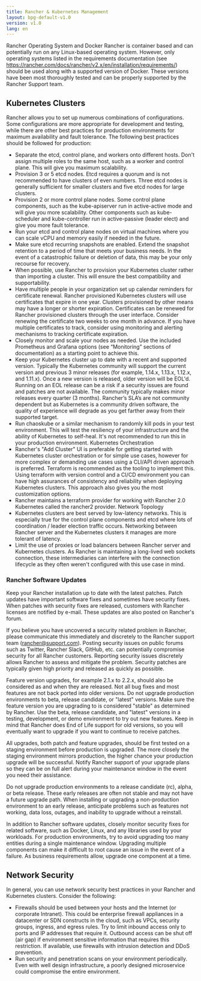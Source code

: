 ```yaml
---
title: Rancher & Kubernetes Management
layout: bpg-default-v1.0
version: v1.0
lang: en
---
```


Rancher Operating System and Docker
Rancher is container based and can potentially run on any Linux-based operating system. However, only operating systems listed in the requirements documentation (see https://rancher.com/docs/rancher/v2.x/en/installation/requirements/) should be used along with a supported version of Docker. These versions have been most thoroughly tested and can be properly supported by the Rancher Support team.

## Kubernetes Clusters
Rancher allows you to set up numerous combinations of configurations. Some configurations are more appropriate for development and testing, while there are other best practices for production environments for maximum availability and fault tolerance. The following best practices should be followed for production:

- Separate the etcd, control plane, and workers onto different hosts. Don't assign multiple roles to the same host, such as a worker and control plane. This will give you maximum scalability.
- Provision 3 or 5 etcd nodes. Etcd requires a quorum and is not recommended to have clusters of even numbers. Three etcd nodes is generally sufficient for smaller clusters and five etcd nodes for large clusters.
- Provision 2 or more control plane nodes. Some control plane components, such as the kube-apiserver run in active-active mode and will give you more scalability. Other components such as kube-scheduler and kube-controller run in active-passive (leader elect) and give you more fault tolerance.
- Run your etcd and control plane nodes on virtual machines where you can scale vCPU and memory easily if needed in the future.
- Make sure etcd recurring snapshots are enabled. Extend the snapshot retention to a period of time that meets your business needs. In the event of a catastrophic failure or deletion of data, this may be your only recourse for recovery.
- When possible, use Rancher to provision your Kubernetes cluster rather than importing a cluster. This will ensure the best compatibility and supportability.
- Have multiple people in your organization set up calendar reminders for certificate renewal. Rancher provisioned Kubernetes clusters will use certificates that expire in one year. Clusters provisioned by other means may have a longer or shorter expiration. Certificates can be renewed for Rancher provisioned clusters through the user interface. Consider renewing the certificate two weeks to one month in advance. If you have multiple certificates to track, consider using monitoring and alerting mechanisms to tracking certificate expiration.
- Closely monitor and scale your nodes as needed. Use the included Prometheus and Grafana options (see “Monitoring” sections of documentation) as a starting point to achieve this.  
- Keep your Kubernetes cluster up to date with a recent and supported version. Typically the Kubernetes community will support the current version and previous 3 minor releases (for example, 1.14.x, 1.13.x, 1.12.x, and 1.11.x). Once a new version is released, older version will be EOL'd. Running on an EOL release can be a risk if a security issues are found and patches are not available. The community typically makes minor releases every quarter (3 months). Rancher’s SLA’s are not community dependent but as Kubernetes is a community driven software, the quality of experience will degrade as you get farther away from their supported target. 
- Run chaoskube or a similar mechanism to randomly kill pods in your test environment. This will test the resiliency of your infrastructure and the ability of Kubernetes to self-heal. It's not recommended to run this in your production environment.
Kubernetes Orchestration 
- Rancher's "Add Cluster" UI is preferable for getting started with Kubernetes cluster orchestration or for simple use cases, however for more complex or demanding use cases using a CLI/API driven approach is preferred. Terraform is recommended as the tooling to implement this. Using terraform with version control and a CI/CD environment you can have high assurances of consistency and reliability when deploying Kubernetes clusters. This approach also gives you the most customization options. 
- Rancher maintains a terraform provider for working with Rancher 2.0 Kubernetes called the rancher2 provider.
Network Topology
- Kubernetes clusters are best served by low-latency networks. This is especially true for the control plane components and etcd where lots of coordination / leader election traffic occurs. Networking between Rancher server and the Kubernetes clusters it manages are more tolerant of latency.
- Limit the use of proxies or load balancers between Rancher server and Kubernetes clusters. As Rancher is maintaining a long-lived web sockets connection, these intermediaries can interfere with the connection lifecycle as they often weren't configured with this use case in mind. 


### Rancher Software Updates
Keep your Rancher installation up to date with the latest patches. Patch updates have important software fixes and sometimes have security fixes. When patches with security fixes are released, customers with Rancher licenses are notified by e-mail. These updates are also posted on Rancher's forum.

If you believe you have uncovered a security related problem in Rancher, please communicate this immediately and discretely to the Rancher support team (rancher@support.com). Posting security issues on public forums such as Twitter, Rancher Slack, GitHub, etc. can potentially compromise security for all Rancher customers. Reporting security issues discretely allows Rancher to assess and mitigate the problem. Security patches are typically given high priority and released as quickly as possible.

Feature version upgrades, for example 2.1.x to 2.2.x, should also be considered as and when they are released. Not all bug fixes and most features are not back ported into older versions. Do not upgrade production environments to beta, release candidate, or "latest" versions. Make sure the feature version you are upgrading to is considered "stable" as determined by Rancher. Use the beta, release candidate, and "latest" versions in a testing, development, or demo environment to try out new features. Keep in mind that Rancher does End of Life support for old versions, so you will eventually want to upgrade if you want to continue to receive patches.

All upgrades, both patch and feature upgrades, should be first tested on a staging environment before production is upgraded. The more closely the staging environment mirrors production, the higher chance your production upgrade will be successful. Notify Rancher support of your upgrade plans so they can be on full alert during your maintenance window in the event you need their assistance.

Do not upgrade production environments to a release candidate (rc), alpha, or beta release. These early releases are often not stable and may not have a future upgrade path. When installing or upgrading a non-production environment to an early release, anticipate problems such as features not working, data loss, outages, and inability to upgrade without a reinstall.

In addition to Rancher software updates, closely monitor security fixes for related software, such as Docker, Linux, and any libraries used by your workloads. For production environments, try to avoid upgrading too many entities during a single maintenance window. Upgrading multiple components can make it difficult to root cause an issue in the event of a failure. As business requirements allow, upgrade one component at a time.

## Network Security

In general, you can use network security best practices in your Rancher and Kubernetes clusters. Consider the following:

- Firewalls should be used between your hosts and the Internet (or corporate Intranet). This could be enterprise firewall appliances in a datacenter or SDN constructs in the cloud, such as VPCs, security groups, ingress, and egress rules. Try to limit inbound access only to ports and IP addresses that require it. Outbound access can be shut off (air gap) if environment sensitive information that requires this restriction. If available, use firewalls with intrusion detection and DDoS prevention.
- Run security and penetration scans on your environment periodically. Even with well design infrastructure, a poorly designed microservice could compromise the entire environment.
